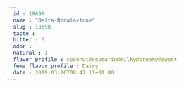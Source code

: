 ```yaml
---
  id : 18698
  name : "Delta-Nonalactone"
  slug : 18698
  taste : 
  bitter : 0
  odor : 
  natural : 1
  flavor_profile : coconut@coumarin@milky@creamy@sweet
  fema_flavor_profile : Dairy
  date : 2019-03-26T08:47:11+01:00
---
```



